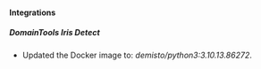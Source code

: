 #### Integrations
##### DomainTools Iris Detect
- Updated the Docker image to: *demisto/python3:3.10.13.86272*.
